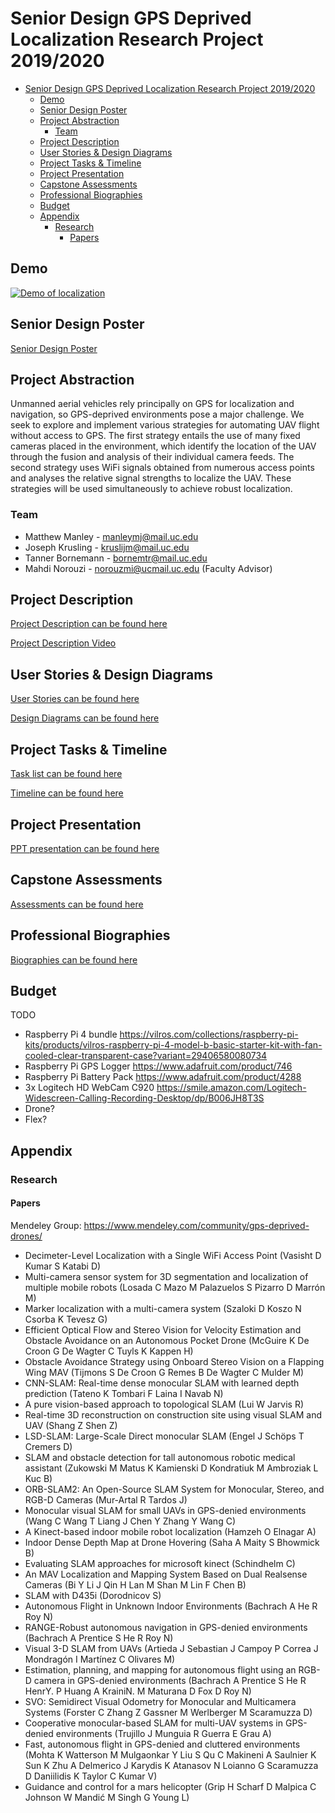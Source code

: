 # Senior Design GPS Deprived Localization Research Project 2019/2020

- [Senior Design GPS Deprived Localization Research Project 2019/2020](#senior-design-gps-deprived-localization-research-project-20192020)
  - [Demo](#demo)
  - [Senior Design Poster](#senior-design-poster)
  - [Project Abstraction](#project-abstraction)
    - [Team](#team)
  - [Project Description](#project-description)
  - [User Stories & Design Diagrams](#user-stories--design-diagrams)
  - [Project Tasks & Timeline](#project-tasks--timeline)
  - [Project Presentation](#project-presentation)
  - [Capstone Assessments](#capstone-assessments)
  - [Professional Biographies](#professional-biographies)
  - [Budget](#budget)
  - [Appendix](#appendix)
    - [Research](#research)
      - [Papers](#papers)

## Demo

[![Demo of localization](demo.gif)](https://www.youtube.com/watch?v=M_b4fiXxZLQ)

## Senior Design Poster

[Senior Design Poster](https://github.com/UC-Senior-Design/Main-Repo/blob/master/SeniorDesignPosterDraft.pdf)

## Project Abstraction

Unmanned aerial vehicles rely principally on GPS for localization and navigation, so
GPS-deprived environments pose a major challenge. We seek to explore and
implement various strategies for automating UAV flight without access to GPS. The
first strategy entails the use of many fixed cameras placed in the environment, which
identify the location of the UAV through the fusion and analysis of their individual
camera feeds. The second strategy uses WiFi signals obtained from numerous access
points and analyses the relative signal strengths to localize the UAV. These
strategies will be used simultaneously to achieve robust localization.

### Team

- Matthew Manley - manleymj@mail.uc.edu
- Joseph Krusling - kruslijm@mail.uc.edu
- Tanner Bornemann - bornemtr@mail.uc.edu
- Mahdi Norouzi - norouzmi@ucmail.uc.edu (Faculty Advisor)

## Project Description

[Project Description can be found here](https://github.com/UC-Senior-Design/Main-Repo/wiki/Project-Description)

[Project Description Video](https://www.youtube.com/watch?v=YBAmAesEE_g)

## User Stories & Design Diagrams

[User Stories can be found here](https://github.com/UC-Senior-Design/Main-Repo/wiki/User-Stories)

[Design Diagrams can be found here](https://github.com/UC-Senior-Design/Main-Repo/blob/master/hw/design_diagrams/Design%20Diagrams.pdf)

## Project Tasks & Timeline

[Task list can be found here](https://github.com/UC-Senior-Design/Main-Repo/wiki/Task-List)

[Timeline can be found here](https://github.com/UC-Senior-Design/Main-Repo/wiki/Milestones)

## Project Presentation

[PPT presentation can be found here](https://github.com/UC-Senior-Design/Main-Repo/blob/master/hw/GPS%20Deprived%20UAV%20Localization.pdf)

## Capstone Assessments

[Assessments can be found here](https://github.com/UC-Senior-Design/Main-Repo/tree/master/hw/capstone_assessment)

## Professional Biographies

[Biographies can be found here](https://github.com/UC-Senior-Design/Main-Repo/tree/master/hw/bios)

## Budget

TODO

- Raspberry Pi 4 bundle https://vilros.com/collections/raspberry-pi-kits/products/vilros-raspberry-pi-4-model-b-basic-starter-kit-with-fan-cooled-clear-transparent-case?variant=29406580080734
- Raspberry Pi GPS Logger https://www.adafruit.com/product/746
- Raspberry Pi Battery Pack https://www.adafruit.com/product/4288
- 3x Logitech HD WebCam C920 https://smile.amazon.com/Logitech-Widescreen-Calling-Recording-Desktop/dp/B006JH8T3S
- Drone?
- Flex?

## Appendix

### Research

#### Papers

Mendeley Group: https://www.mendeley.com/community/gps-deprived-drones/

- Decimeter-Level Localization with a Single WiFi Access Point (Vasisht D Kumar S Katabi D)
- Multi-camera sensor system for 3D segmentation and localization of multiple mobile robots (Losada C Mazo M Palazuelos S Pizarro D Marrón M)
- Marker localization with a multi-camera system (Szaloki D Koszo N Csorba K Tevesz G)
- Efficient Optical Flow and Stereo Vision for Velocity Estimation and Obstacle Avoidance on an Autonomous Pocket Drone (McGuire K De Croon G De Wagter C Tuyls K Kappen H)
- Obstacle Avoidance Strategy using Onboard Stereo Vision on a Flapping Wing MAV (Tijmons S De Croon G Remes B De Wagter C Mulder M)
- CNN-SLAM: Real-time dense monocular SLAM with learned depth prediction (Tateno K Tombari F Laina I Navab N)
- A pure vision-based approach to topological SLAM (Lui W Jarvis R)
- Real-time 3D reconstruction on construction site using visual SLAM and UAV (Shang Z Shen Z)
- LSD-SLAM: Large-Scale Direct monocular SLAM (Engel J Schöps T Cremers D)
- SLAM and obstacle detection for tall autonomous robotic medical assistant (Zukowski M Matus K Kamienski D Kondratiuk M Ambroziak L Kuc B)
- ORB-SLAM2: An Open-Source SLAM System for Monocular, Stereo, and RGB-D Cameras (Mur-Artal R Tardos J)
- Monocular visual SLAM for small UAVs in GPS-denied environments (Wang C Wang T Liang J Chen Y Zhang Y Wang C)
- A Kinect-based indoor mobile robot localization (Hamzeh O Elnagar A)
- Indoor Dense Depth Map at Drone Hovering (Saha A Maity S Bhowmick B)
- Evaluating SLAM approaches for microsoft kinect (Schindhelm C)
- An MAV Localization and Mapping System Based on Dual Realsense Cameras (Bi Y Li J Qin H Lan M Shan M Lin F Chen B)
- SLAM with D435i (Dorodnicov S)
- Autonomous Flight in Unknown Indoor Environments (Bachrach A He R Roy N)
- RANGE-Robust autonomous navigation in GPS-denied environments (Bachrach A Prentice S He R Roy N)
- Visual 3-D SLAM from UAVs (Artieda J Sebastian J Campoy P Correa J Mondragón I Martínez C Olivares M)
- Estimation, planning, and mapping for autonomous flight using an RGB-D camera in GPS-denied environments (Bachrach A Prentice S He R HenrY. P Huang A KrainiN. M Maturana D Fox D Roy N)
- SVO: Semidirect Visual Odometry for Monocular and Multicamera Systems (Forster C Zhang Z Gassner M Werlberger M Scaramuzza D)
- Cooperative monocular-based SLAM for multi-UAV systems in GPS-denied environments (Trujillo J Munguia R Guerra E Grau A)
- Fast, autonomous flight in GPS-denied and cluttered environments (Mohta K Watterson M Mulgaonkar Y Liu S Qu C Makineni A Saulnier K Sun K Zhu A Delmerico J Karydis K Atanasov N Loianno G Scaramuzza D Daniilidis K Taylor C Kumar V)
- Guidance and control for a mars helicopter (Grip H Scharf D Malpica C Johnson W Mandić M Singh G Young L)
